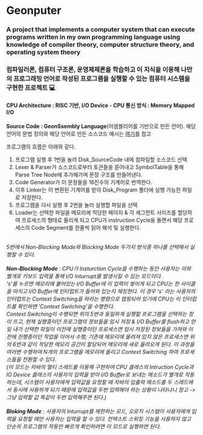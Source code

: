 # Geonputer
### A project that implements a computer system that can execute programs written in my own programming language using knowledge of compiler theory, computer structure theory, and operating system theory
### 컴파일러론, 컴퓨터 구조론, 운영체제론을 학습하고 이 지식을 이용해 나만의 프로그래밍 언어로 작성된 프로그램을 실행할 수 있는 컴퓨터 시스템을 구현한 프로젝트 💻
#### CPU Architecture : RISC 기반, I/O Device - CPU 통신 방식 : Memory Mapped I/O
**Source Code : GeonSsembly Language**(어셈블리어를 기반으로 만든 언어). 해당 언어의 문법 정의와 해당 언어로 만든 소스코드 예시는 [여기](https://github.com/DryRains/Geonputer-Documents)를 참고

프로그램의 흐름은 아래와 같다.
1. 프로그램 실행 후 1번을 눌러 Disk_SourceCode 내에 컴파일할 소스코드 선택
2. Lexer & Parser가 소스코드로부터 토큰들을 뜯어내고 SymbolTable을 통해 Parse Tree Node에 추가해가며 문장 구조를 만들어낸다.
3. Code Generator가 이 문장들을 16진수의 기계어로 번역한다.
4. 이후 Linker는 이 변환된 기계어를 받아 Disk_Program 폴더에 실행 가능한 파일로 저장한다.
5. 프로그램을 다시 실행 후 2번을 눌러 실행할 파일을 선택
6. Loader는 선택한 파일을 메모리에 적당한 페이지 & 각 세그먼트 사이즈를 할당하여 프로세스의 형태로 올리게 되고 CPU가 instruction Cycle을 돌면서 해당 프로세스의 Code Segment를 한줄씩 읽어 해석 및 실행한다.
<br><br>

*5번에서 Non-Blocking Mode와 Blocking Mode 두가지 방식중 하나를 선택해서 실행할 수 있다.<br><br>
**Non-Blocking Mode** : CPU가 Insturction Cycle을 수행하는 동안 사용자는 이와 별개로 키보드 입력을 통해 I/O Inturrupt를 발생시킬 수 있는 모드이다.<br>
's'를 누르면 메모리에 붙어있는 I/O Buffer에 이 입력이 쌓이게 되고 CPU는 한 사이클을 마치고 I/O Buffer에 인터럽트가 들어와 있는지 체킹한다. 이 경우 's' 라는 사용자의 인터럽트는 Context Switching을 하라는 명령으로 맵핑되어 있기에 CPU는 이 인터럽트를 확인하면 'Context Switching'을 수행한다.<br>
Context Switching이 수행되면 위의 5번과 동일하게 실행할 프로그램을 선택하는 창이 뜨고, 현재 실행중이던 프로그램의 정보들을 임시 저장 & I/O Buffer를 flush하고 만일 내가 선택한 파일이 이전에 실행중이던 프로세스면 임시 저장된 정보들을 가져와 이전에 진행중이던 작업을 이어서 수행, 
기존에 메모리에 올려져 있지 않은 프로세스면 위의 6번과 같이 적당한 메모리 공간이 할당되어 메모리에 새로 올라오게 된다. 이 과정을 여러변 수행하여 N개의 프로그램을 메모리에 올리고 Context Switching 하여 프로세스들을 전환할 수 있다.<br>
(이 모드는 자바의 멀티 스레드를 이용해 구현하여 CPU 클래스의 Intruction Cycle과 IO Device 클래스의 사용자의 입력을 받아 I/O Buffer로 보내는 메소드가 별개로 작동하는데, 시스템이 사용자에게 입력값을 요청할 때 자바의 입출력 메소드를 두 스레드에서 동시에 사용하게 되기 때문에 입력값을 두번 입력해야 하는 상황이 나타나니 참고 -> 그냥 입력할 값 똑같이 두번 입력해주면 된다.)<br><br>
**Bloking Mode** : 사용자의 Inturrupt를 제한하는 모드, 오로지 시스템이 사용자에게 입력을 요청할 때만 사용자는 입력을 할 수 있다. 컨텍스트 스위칭 기능을 사용하지 않고 단순히 프로그램의 작동만 빠르게 확인하려면 이 모드로 실행하면 된다.*
<br><br>
